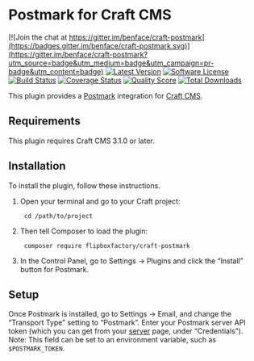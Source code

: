 # Postmark for Craft CMS
[![Join the chat at https://gitter.im/benface/craft-postmark](https://badges.gitter.im/benface/craft-postmark.svg)](https://gitter.im/benface/craft-postmark?utm_source=badge&utm_medium=badge&utm_campaign=pr-badge&utm_content=badge)
[![Latest Version](https://img.shields.io/github/release/benface/craft-postmark.svg?style=flat-square)](https://github.com/benface/craft-postmark/releases)
[![Software License](https://img.shields.io/badge/license-MIT-brightgreen.svg?style=flat-square)](LICENSE.md)
[![Build Status](https://img.shields.io/travis/benface/craft-postmark/master.svg?style=flat-square)](https://travis-ci.org/benface/craft-postmark)
[![Coverage Status](https://img.shields.io/scrutinizer/coverage/g/benface/craft-postmark.svg?style=flat-square)](https://scrutinizer-ci.com/g/benface/craft-postmark/code-structure)
[![Quality Score](https://img.shields.io/scrutinizer/g/benface/craft-postmark.svg?style=flat-square)](https://scrutinizer-ci.com/g/benface/craft-postmark)
[![Total Downloads](https://img.shields.io/packagist/dt/flipboxfactory/craft-postmark.svg?style=flat-square)](https://packagist.org/packages/flipboxfactory/craft-postmark)

This plugin provides a [Postmark](http://www.postmarkapp.com/) integration for [Craft CMS](https://craftcms.com/).


## Requirements

This plugin requires Craft CMS 3.1.0 or later.


## Installation

To install the plugin, follow these instructions.

1. Open your terminal and go to your Craft project:

        cd /path/to/project

2. Then tell Composer to load the plugin:

        composer require flipboxfactory/craft-postmark

3. In the Control Panel, go to Settings → Plugins and click the “Install” button for Postmark.

## Setup

Once Postmark is installed, go to Settings → Email, and change the “Transport Type” setting to “Postmark”. Enter your Postmark server API token (which you can get from your [server](https://account.postmarkapp.com/servers/) page, under “Credentials”). Note: This field can be set to an environment variable, such as `$POSTMARK_TOKEN`.
